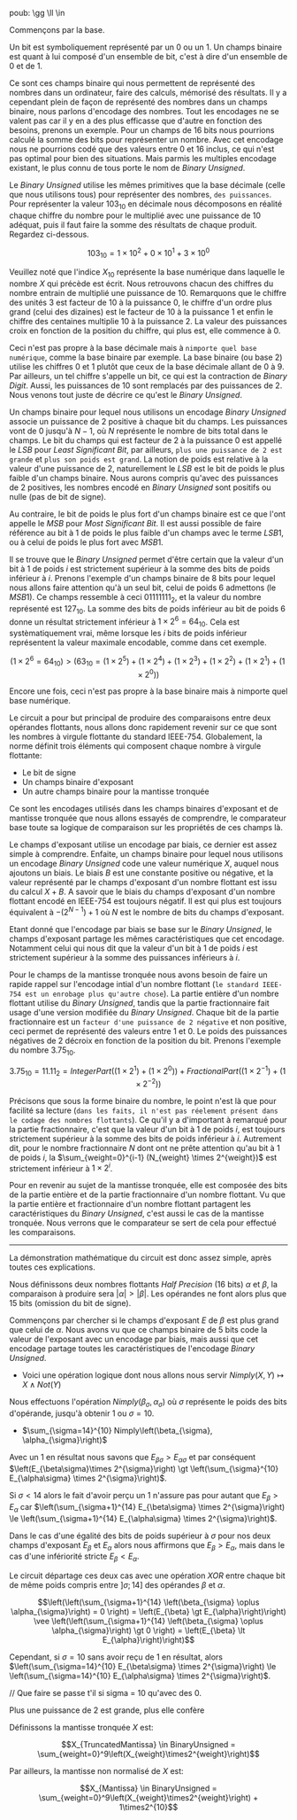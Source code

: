 poub:  \gg \ll \in 

Commençons par la base.

Un bit est symboliquement représenté par un $0$ ou un $1$.
Un champs binaire est quant à lui composé d'un ensemble de bit, c'est à dire d'un ensemble de $0$ et de $1$.

Ce sont ces champs binaire qui nous permettent de représenté des nombres dans un ordinateur, faire des calculs, mémorisé des résultats.
Il y a cependant plein de façon de représenté des nombres dans un champs binaire, nous parlons d'encodage des nombres.
Tout les encodages ne se valent pas car il y en a des plus efficasse que d'autre en fonction des besoins, prenons un exemple.
Pour un champs de $16$ bits nous pourrions calculé la somme des bits pour représenter un nombre.
Avec cet encodage nous ne pourrions codé que des valeurs entre $0$ et $16$ inclus, ce qui n'est pas optimal pour bien des situations.
Mais parmis les multiples encodage existant, le plus connu de tous porte le nom de $Binary$ $Unsigned$.

Le $Binary$ $Unsigned$ utilise les mêmes primitives que la base décimale (celle que nous utilisons tous) pour représenter des nombres, `des puissances`.
Pour représenter la valeur $103_{10}$ en décimale nous décomposons en réalité chaque chiffre du nombre pour le multiplié avec une puissance de $10$ adéquat, puis il faut faire la somme des résultats de chaque produit.
Regardez ci-dessous.

$$103_{10} = 1 \times 10^2 + 0 \times 10^1 + 3 \times 10^0$$

Veuillez noté que l'indice $X_{10}$ représente la base numérique dans laquelle le nombre $X$ qui précède est écrit.
Nous retrouvons chacun des chiffres du nombre entrain de multiplié une puissance de $10$.
Remarquons que le chiffre des unités $3$ est facteur de $10$ à la puissance $0$, le chiffre d'un ordre plus grand (celui des dizaines) est le facteur de $10$ à la puissance $1$ et enfin le chiffre des centaines multiplie $10$ à la puissance $2$.
La valeur des puissances croix en fonction de la position du chiffre, qui plus est, elle commence à $0$.

Ceci n'est pas propre à la base décimale mais à `nimporte quel base numérique`, comme la base binaire par exemple.
La base binaire (ou base $2$) utilise les chiffres $0$ et $1$ plutôt que ceux de la base décimale allant de $0$ à $9$.
Par ailleurs, un tel chiffre s'appelle un bit, ce qui est la contraction de $Binary$ $Digit$.
Aussi, les puissances de $10$ sont remplacés par des puissances de $2$.
Nous venons tout juste de décrire ce qu'est le $Binary$ $Unsigned$.

Un champs binaire pour lequel nous utilisons un encodage $Binary$ $Unsigned$ associe un puissance de $2$ positive à chaque bit du champs.
Les puissances vont de $0$ jusqu'à $N-1$, où $N$ représente le nombre de bits total dans le champs.
Le bit du champs qui est facteur de $2$ à la puissance $0$ est appellé le $LSB$ pour $Least$ $Significant$ $Bit$, par ailleurs, `plus une puissance de 2 est grande` et `plus son poids est grand`.
La notion de poids est relative à la valeur d'une puissance de $2$, naturellement le $LSB$ est le bit de poids le plus faible d'un champs binaire.
Nous aurons compris qu'avec des puissances de $2$ positives, les nombres encodé en $Binary$ $Unsigned$ sont positifs ou nulle (pas de bit de signe).

Au contraire, le bit de poids le plus fort d'un champs binaire est ce que l'ont appelle le $MSB$ pour $Most$ $Significant$ $Bit$.
Il est aussi possible de faire référence au bit à $1$ de poids le plus faible d'un champs avec le terme $LSB1$, ou à celui de poids le plus fort avec $MSB1$.

Il se trouve que le $Binary$ $Unsigned$ permet d'être certain que la valeur d'un bit à $1$ de poids $i$ est strictement supérieur à la somme des bits de poids inférieur à $i$.
Prenons l'exemple d'un champs binaire de $8$ bits pour lequel nous allons faire attention qu'à un seul bit, celui de poids $6$ admettons (le $MSB1$).
Ce champs ressemble à ceci $01111111_{2}$, et la valeur du nombre représenté est $127_{10}$.
La somme des bits de poids inférieur au bit de poids $6$ donne un résultat strictement inférieur à $1 \times 2^6 = 64_{10}$.
Cela est systèmatiquement vrai, même lorsque les $i$ bits de poids inférieur représentent la valeur maximale encodable, comme dans cet exemple.

$$(1 \times 2^6 = 64_{10}) \gt (63_{10} = (1 \times 2^5)+(1 \times 2^4)+(1 \times 2^3)+(1 \times 2^2)+(1 \times 2^1)+(1 \times 2^0))$$

Encore une fois, ceci n'est pas propre à la base binaire mais à nimporte quel base numérique.

Le circuit a pour but principal de produire des comparaisons entre deux opérandes flottants, nous allons donc rapidement revenir sur ce que sont les nombres à virgule flottante 
du standard IEEE-754.
Globalement, la norme définit trois éléments qui composent chaque nombre à virgule flottante:
- Le bit de signe
- Un champs binaire d'exposant
- Un autre champs binaire pour la mantisse tronquée

Ce sont les encodages utilisés dans les champs binaires d'exposant et de mantisse tronquée que nous allons essayés de comprendre, le comparateur base toute sa logique de comparaison sur les propriétés de ces champs là.

Le champs d'exposant utilise un encodage par biais, ce dernier est assez simple à comprendre.
Enfaite, un champs binaire pour lequel nous utilisons un encodage $Binary$ $Unsigned$ code une valeur numérique $X$, auquel nous ajoutons un biais.
Le biais $B$ est une constante positive ou négative, et la valeur représenté par le champs d'exposant d'un nombre flottant est issu du calcul $X+B$.
A savoir que le biais du champs d'exposant d'un nombre flottant encodé en IEEE-754 est toujours négatif.
Il est qui plus est toujours équivalent à $-\left(2^{N-1}\right)+1$ où $N$ est le nombre de bits du champs d'exposant.

Etant donné que l'encodage par biais se base sur le $Binary$ $Unsigned$, le champs d'exposant partage les mêmes caractéristiques que cet encodage.
Notamment celui qui nous dit que la valeur d'un bit à $1$ de poids $i$ est strictement supérieur à la somme des puissances inférieurs à $i$.

Pour le champs de la mantisse tronquée nous avons besoin de faire un rapide rappel sur l'encodage intial d'un nombre flottant (`le standard IEEE-754 est un enrobage plus qu'autre chose`).
La partie entière d'un nombre flottant utilise du $Binary$ $Unsigned$, tandis que la partie fractionnaire fait usage d'une version modifiée du $Binary$ $Unsigned$.
Chaque bit de la partie fractionnaire est un `facteur d'une puissance de 2 négative` et non positive, ceci permet de représenté des valeurs entre $1$ et $0$.
Le poids des puissances négatives de $2$ décroix en fonction de la position du bit.
Prenons l'exemple du nombre $3.75_{10}$.

$$3.75_{10} = 11.11_2 = IntegerPart\left(\left(1 \times 2^1\right) + \left(1 \times 2^0\right)\right) + FractionalPart\left(\left(1 \times 2^{-1}\right) + \left(1 \times 2^{-2}\right)\right)$$

Précisons que sous la forme binaire du nombre, le point n'est là que pour facilité sa lecture (`dans les faits, il n'est pas réelement présent dans le codage des nombres flottants`).
Ce qu'il y a d'important à remarqué pour la partie fractionnaire, c'est que la valeur d'un bit à $1$ de poids $i$, est toujours strictement supérieur à la somme des bits de poids inférieur à $i$.
Autrement dit, pour le nombre fractionnaire $N$ dont ont ne prête attention qu'au bit à $1$ de poids $i$, la $\sum_{weight=0}^{i-1} (N_{weight} \times 2^{weight})$ est strictement inférieur à $1 \times 2^i$.

Pour en revenir au sujet de la mantisse tronquée, elle est composée des bits de la partie entière et de la partie fractionnaire d'un nombre flottant.
Vu que la partie entière et fractionnaire d'un nombre flottant partagent les caractéristiques du $Binary$ $Unsigned$, c'est aussi le cas de la mantisse tronquée.
Nous verrons que le comparateur se sert de cela pour effectué les comparaisons.

-- -

La démonstration mathématique du circuit est donc assez simple, après toutes ces explications.

Nous définissons deux nombres flottants $Half$ $Precision$ ($16$ bits) $\alpha$ et $\beta$, la comparaison à produire sera $\left|\alpha\right|\gt\left|\beta\right|$.
Les opérandes ne font alors plus que $15$ bits (omission du bit de signe).

Commençons par chercher si le champs d'exposant $E$ de $\beta$ est plus grand que celui de $\alpha$.
Nous avons vu que ce champs binaire de $5$ bits code la valeur de l'exposant avec un encodage par biais, mais aussi que cet encodage partage toutes les caractéristiques de l'encodage $Binary$ $Unsigned$.

- Voici une opération logique dont nous allons nous servir $Nimply\left(X,Y\right)\mapsto X \wedge Not(Y)$

Nous effectuons l'opération $Nimply\left(\beta_{\sigma},\alpha_{\sigma}\right)$ où $\sigma$ représente le poids des bits d'opérande, jusqu'à obtenir $1$ ou $\sigma = 10$.

- $\sum_{\sigma=14}^{10} Nimply\left(\beta_{\sigma}, \alpha_{\sigma}\right)$

Avec un $1$ en résultat nous savons que $E_{\beta\sigma} \gt E_{\alpha\sigma}$ et par conséquent $\left(E_{\beta\sigma}\times 2^{\sigma}\right) \gt \left(\sum_{\sigma}^{10} E_{\alpha\sigma} \times 2^{\sigma}\right)$.

Si $\sigma \lt 14$ alors le fait d'avoir perçu un $1$ n'assure pas pour autant que $E_{\beta} \gt E_{\alpha}$ car $\left(\sum_{\sigma+1}^{14} E_{\beta\sigma} \times 2^{\sigma}\right) \le \left(\sum_{\sigma+1}^{14} E_{\alpha\sigma} \times 2^{\sigma}\right)$.

Dans le cas d'une égalité des bits de poids supérieur à $\sigma$ pour nos deux champs d'exposant $E_{\beta}$ et $E_{\alpha}$ alors nous affirmons que $E_{\beta} \gt E_{\alpha}$, mais dans le cas d'une infériorité stricte $E_{\beta} \lt E_{\alpha}$.

Le circuit départage ces deux cas avec une opération $XOR$ entre chaque bit de même poids compris entre $\left]\sigma ; 14\right]$ des opérandes $\beta$ et $\alpha$.

$$\left(\left(\sum_{\sigma+1}^{14} \left(\beta_{\sigma} \oplus \alpha_{\sigma}\right) = 0 \right) = \left(E_{\beta} \gt E_{\alpha}\right)\right) \vee \left(\left(\sum_{\sigma+1}^{14} \left(\beta_{\sigma} \oplus \alpha_{\sigma}\right) \gt 0 \right) = \left(E_{\beta} \lt E_{\alpha}\right)\right)$$

Cependant, si $\sigma = 10$ sans avoir reçu de $1$ en résultat, alors $\left(\sum_{\sigma=14}^{10} E_{\beta\sigma} \times 2^{\sigma}\right) \le \left(\sum_{\sigma=14}^{10} E_{\alpha\sigma} \times 2^{\sigma}\right)$.

// Que faire se passe t'il si sigma = 10 qu'avec des 0.




Plus une puissance de $2$ est grande, plus elle confère 

Définissons la mantisse tronquée $X$ est: 

$$X_{TruncatedMantissa} \in BinaryUnsigned = \sum_{weight=0}^9\left(X_{weight}\times2^{weight}\right)$$

Par ailleurs, la mantisse non normalisé de $X$ est: 

$$X_{Mantissa} \in BinaryUnsigned = \sum_{weight=0}^9\left(X_{weight}\times2^{weight}\right) + 1\times2^{10}$$
